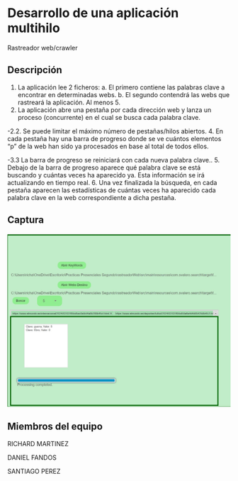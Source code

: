 # Desarrollo de una aplicación multihilo

Rastreador web/crawler

## Descripción

1. La aplicación lee 2 ficheros:
a. El primero contiene las palabras clave a encontrar en determinadas webs.
b. El segundo contendrá las webs que rastreará la aplicación. Al menos 5.
2. La aplicación abre una pestaña por cada dirección web y lanza un proceso
(concurrente) en el cual se busca cada palabra clave.

  -2.2. Se puede limitar el máximo número de pestañas/hilos abiertos.
4. En cada pestaña hay una barra de progreso donde se ve cuántos elementos “p” de
la web han sido ya procesados en base al total de todos ellos.

  -3.3 La barra de progreso se reiniciará con cada nueva palabra clave..
5. Debajo de la barra de progreso aparece qué palabra clave se está buscando y cuántas
veces ha aparecido ya. Esta información se irá actualizando en tiempo real.
6. Una vez finalizada la búsqueda, en cada pestaña aparecen las estadísticas de cuántas
veces ha aparecido cada palabra clave en la web correspondiente a dicha pestaña.

## Captura

![Captura de Pantalla](https://github.com/RichardMartAgu/rastreadorWeb/blob/master/screnshot.jpg)


## Miembros del equipo

RICHARD MARTINEZ

DANIEL FANDOS

SANTIAGO PEREZ
